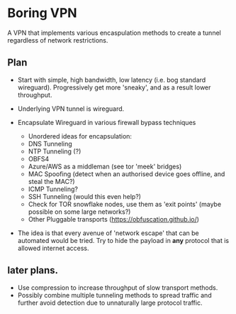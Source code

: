# Boring VPN
A VPN that implements various encaspulation methods to create a tunnel regardless of network restrictions.

## Plan
- Start with simple, high bandwidth, low latency (i.e. bog standard wireguard). Progressively get more 'sneaky', and as a result lower throughput.
- Underlying VPN tunnel is wireguard.
- Encapsulate Wireguard in various firewall bypass techniques
   - Unordered ideas for encapsulation:
    - DNS Tunneling
    - NTP Tunneling (?)
    - OBFS4
    - Azure/AWS as a middleman (see tor 'meek' bridges)
    - MAC Spoofing (detect when an authorised device goes offline, and steal the MAC?)
    - ICMP Tunneling?
    - SSH Tunneling (would this even help?)
    - Check for TOR snowflake nodes, use them as 'exit points' (maybe possible on some large networks?)
    - Other Pluggable transports (https://obfuscation.github.io/)

- The idea is that every avenue of 'network escape' that can be automated would be tried. Try to hide the payload in **any** protocol that is allowed internet access.

## later plans.

- Use compression to increase throughput of slow transport methods.
- Possibly combine multiple tunneling methods to spread traffic and further avoid detection due to unnaturally large protocol traffic.
